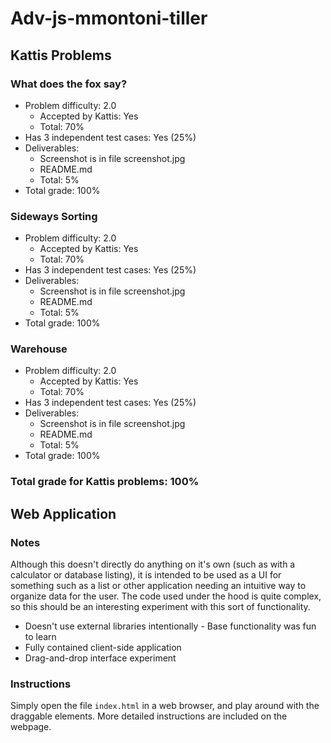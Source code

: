 # Adv-js-mmontoni-tiller

## Kattis Problems

### What does the fox say?
- Problem difficulty: 2.0
    * Accepted by Kattis: Yes
    * Total: 70%
- Has 3 independent test cases: Yes (25%)
- Deliverables:
    * Screenshot is in file screenshot.jpg
    * README.md
    * Total: 5%
- Total grade: 100%

### Sideways Sorting
- Problem difficulty: 2.0
    * Accepted by Kattis: Yes
    * Total: 70%
- Has 3 independent test cases: Yes (25%)
- Deliverables:
    * Screenshot is in file screenshot.jpg
    * README.md
    * Total: 5%
- Total grade: 100%

### Warehouse
- Problem difficulty: 2.0
    * Accepted by Kattis: Yes
    * Total: 70%
- Has 3 independent test cases: Yes (25%)
- Deliverables:
    * Screenshot is in file screenshot.jpg
    * README.md
    * Total: 5%
- Total grade: 100%

### Total grade for Kattis problems: 100%

## Web Application

### Notes
Although this doesn't directly do anything on it's own (such as with a calculator or database listing),
it is intended to be used as a UI for something such as a list or other application needing an intuitive way to organize data for the user.
The code used under the hood is quite complex, so this should be an interesting experiment with this sort of functionality.
- Doesn't use external libraries intentionally - Base functionality was fun to learn
- Fully contained client-side application
- Drag-and-drop interface experiment

### Instructions
Simply open the file `index.html` in a web browser, and play around with the draggable elements.
More detailed instructions are included on the webpage.